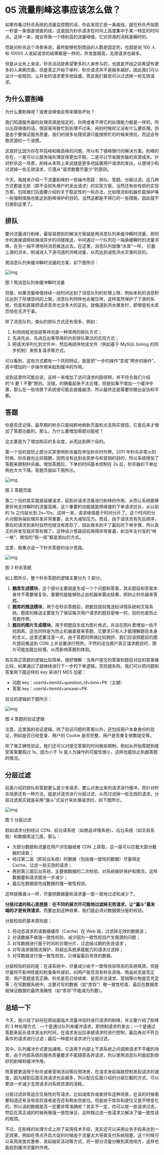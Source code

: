 # 05 流量削峰这事应该怎么做？

如果你看过秒杀系统的流量监控图的话，你会发现它是一条直线，就在秒杀开始那一秒是一条很直很直的线，这是因为秒杀请求在时间上高度集中于某一特定的时间点。这样一来，就会导致一个特别高的流量峰值，它对资源的消耗是瞬时的。

但是对秒杀这个场景来说，最终能够抢到商品的人数是固定的，也就是说 100 人和 10000 人发起请求的结果都是一样的，并发度越高，无效请求也越多。

但是从业务上来说，秒杀活动是希望更多的人来参与的，也就是开始之前希望有更多的人来刷页面，但是真正开始下单时，秒杀请求并不是越多越好。因此我们可以设计一些规则，让并发的请求更多地延缓，而且我们甚至可以过滤掉一些无效请求。

## 为什么要削峰

为什么要削峰呢？或者说峰值会带来哪些坏处？

我们知道服务器的处理资源是恒定的，你用或者不用它的处理能力都是一样的，所以出现峰值的话，很容易导致忙到处理不过来，闲的时候却又没有什么要处理。但是由于要保证服务质量，我们的很多处理资源只能按照忙的时候来预估，而这会导致资源的一个浪费。

这就好比因为存在早高峰和晚高峰的问题，所以有了错峰限行的解决方案。削峰的存在，一是可以让服务端处理变得更加平稳，二是可以节省服务器的资源成本。针对秒杀这一场景，削峰从本质上来说就是更多地延缓用户请求的发出，以便减少和过滤掉一些无效请求，它遵从“请求数要尽量少”的原则。

今天，我就来介绍一下流量削峰的一些操作思路：排队、答题、分层过滤。这几种方式都是无损（即不会损失用户的发出请求）的实现方案，当然还有些有损的实现方案，包括我们后面要介绍的关于稳定性的一些办法，比如限流和机器负载保护等一些强制措施也能达到削峰保护的目的，当然这都是不得已的一些措施，因此就不归类到这里了。

## 排队

要对流量进行削峰，最容易想到的解决方案就是用消息队列来缓冲瞬时流量，把同步的直接调用转换成异步的间接推送，中间通过一个队列在一端承接瞬时的流量洪峰，在另一端平滑地将消息推送出去。在这里，消息队列就像“水库”一样， 拦蓄上游的洪水，削减进入下游河道的洪峰流量，从而达到减免洪水灾害的目的。

用消息队列来缓冲瞬时流量的方案，如下图所示：

![img](https://pic-1302575189.cos.ap-guangzhou.myqcloud.com/mcr/img20200804080304.jpg)

图 1 用消息队列来缓冲瞬时流量

但是，如果流量峰值持续一段时间达到了消息队列的处理上限，例如本机的消息积压达到了存储空间的上限，消息队列同样也会被压垮，这样虽然保护了下游的系统，但是和直接把请求丢弃也没多大的区别。就像遇到洪水爆发时，即使是有水库恐怕也无济于事。

除了消息队列，类似的排队方式还有很多，例如：

1. 利用线程池加锁等待也是一种常用的排队方式；
2. 先进先出、先进后出等常用的内存排队算法的实现方式；
3. 把请求序列化到文件中，然后再顺序地读文件（例如基于 MySQL binlog 的同步机制）来恢复请求等方式。

可以看到，这些方式都有一个共同特征，就是把“一步的操作”变成“两步的操作”，其中增加的一步操作用来起到缓冲的作用。

说到这里你可能会说，这样一来增加了访问请求的路径啊，并不符合我们介绍的“4 要 1 不要”原则。没错，的确看起来不太合理，但是如果不增加一个缓冲步骤，那么在一些场景下系统很可能会直接崩溃，所以最终还是需要你做出妥协和平衡。

## 答题

你是否还记得，最早期的秒杀只是纯粹地刷新页面和点击购买按钮，它是后来才增加了答题功能的。那么，为什么要增加答题功能呢？

这主要是为了增加购买的复杂度，从而达到两个目的。

第一个目的是防止部分买家使用秒杀器在参加秒杀时作弊。2011 年秒杀非常火的时候，秒杀器也比较猖獗，因而没有达到全民参与和营销的目的，所以系统增加了答题来限制秒杀器。增加答题后，下单的时间基本控制在 2s 后，秒杀器的下单比例也大大下降。答题页面如下图所示。

![img](https://pic-1302575189.cos.ap-guangzhou.myqcloud.com/mcr/img20200804080312.jpg)

图 2 答题页面

第二个目的其实就是延缓请求，起到对请求流量进行削峰的作用，从而让系统能够更好地支持瞬时的流量高峰。这个重要的功能就是把峰值的下单请求拉长，从以前的 1s 之内延长到 2s~10s。这样一来，请求峰值基于时间分片了。这个时间的分片对服务端处理并发非常重要，会大大减轻压力。而且，由于请求具有先后顺序，靠后的请求到来时自然也就没有库存了，因此根本到不了最后的下单步骤，所以真正的并发写就非常有限了。这种设计思路目前用得非常普遍，如当年支付宝的“咻一咻”、微信的“摇一摇”都是类似的方式。

这里，我重点说一下秒杀答题的设计思路。

![img](https://pic-1302575189.cos.ap-guangzhou.myqcloud.com/mcr/img20200804080320.jpg)

图 3 秒杀答题

如上图所示，整个秒杀答题的逻辑主要分为 3 部分。

1. **题库生成模块**，这个部分主要就是生成一个个问题和答案，其实题目和答案本身并不需要很复杂，重要的是能够防止由机器来算出结果，即防止秒杀器来答题。
2. **题库的推送模块**，用于在秒杀答题前，把题目提前推送给详情系统和交易系统。题库的推送主要是为了保证每次用户请求的题目是唯一的，目的也是防止答题作弊。
3. **题目的图片生成模块**，用于把题目生成为图片格式，并且在图片里增加一些干扰因素。这也同样是为防止机器直接来答题，它要求只有人才能理解题目本身的含义。这里还要注意一点，由于答题时网络比较拥挤，我们应该把题目的图片提前推送到 CDN 上并且要进行预热，不然的话当用户真正请求题目时，图片可能加载比较慢，从而影响答题的体验。

其实真正答题的逻辑比较简单，很好理解：当用户提交的答案和题目对应的答案做比较，如果通过了就继续进行下一步的下单逻辑，否则就失败。我们可以把问题和答案用下面这样的 key 来进行 MD5 加密：

- 问题 key：userId+itemId+question_Id+time+PK（主键）
- 答案 key：userId+itemId+answer+PK

验证的逻辑如下图所示：

![img](https://pic-1302575189.cos.ap-guangzhou.myqcloud.com/mcr/img20200804080325.jpg)

图 4 答题的验证逻辑

注意，这里面的验证逻辑，除了验证问题的答案以外，还包括用户本身身份的验证，例如是否已经登录、用户的 Cookie 是否完整、用户是否重复频繁提交等。

除了做正确性验证，我们还可以对提交答案的时间做些限制，例如从开始答题到接受答案要超过 1s，因为小于 1s 是人为操作的可能性很小，这样也能防止机器答题的情况。

## 分层过滤

前面介绍的排队和答题要么是少发请求，要么对发出来的请求进行缓冲，而针对秒杀场景还有一种方法，就是对请求进行分层过滤，从而过滤掉一些无效的请求。分层过滤其实就是采用“漏斗”式设计来处理请求的，如下图所示。

![img](https://pic-1302575189.cos.ap-guangzhou.myqcloud.com/mcr/img20200804080329.jpg)

图 5 分层过滤

假如请求分别经过 CDN、前台读系统（如商品详情系统）、后台系统（如交易系统）和数据库这几层，那么：

- 大部分数据和流量在用户浏览器或者 CDN 上获取，这一层可以拦截大部分数据的读取；
- 经过第二层（即前台系统）时数据（包括强一致性的数据）尽量得走 Cache，过滤一些无效的请求；
- 再到第三层后台系统，主要做数据的二次检验，对系统做好保护和限流，这样数据量和请求就进一步减少；
- 最后在数据层完成数据的强一致性校验。

这样就像漏斗一样，尽量把数据量和请求量一层一层地过滤和减少了。

**分层过滤的核心思想是：在不同的层次尽可能地过滤掉无效请求，让“漏斗”最末端的才是有效请求**。而要达到这种效果，我们就必须对数据做分层的校验。

分层校验的基本原则是：

1. 将动态请求的读数据缓存（Cache）在 Web 端，过滤掉无效的数据读；
2. 对读数据不做强一致性校验，减少因为一致性校验产生瓶颈的问题；
3. 对写数据进行基于时间的合理分片，过滤掉过期的失效请求；
4. 对写请求做限流保护，将超出系统承载能力的请求过滤掉；
5. 对写数据进行强一致性校验，只保留最后有效的数据。

分层校验的目的是：在读系统中，尽量减少由于一致性校验带来的系统瓶颈，但是尽量将不影响性能的检查条件提前，如用户是否具有秒杀资格、商品状态是否正常、用户答题是否正确、秒杀是否已经结束、是否非法请求、营销等价物是否充足等；在写数据系统中，主要对写的数据（如“库存”）做一致性检查，最后在数据库层保证数据的最终准确性（如“库存”不能减为负数）。

## 总结一下

今天，我介绍了如何在网站面临大流量冲击时进行请求的削峰，并主要介绍了削峰的 3 种处理方式：一个是通过队列来缓冲请求，即控制请求的发出；一个是通过答题来延长请求发出的时间，在请求发出后承接请求时进行控制，最后再对不符合条件的请求进行过滤；最后一种是对请求进行分层过滤。

其中，队列缓冲方式更加通用，它适用于内部上下游系统之间调用请求不平缓的场景，由于内部系统的服务质量要求不能随意丢弃请求，所以使用消息队列能起到很好的削峰和缓冲作用。

而答题更适用于秒杀或者营销活动等应用场景，在请求发起端就控制发起请求的速度，因为越到后面无效请求也会越多，所以配合后面介绍的分层拦截的方式，可以更进一步减少无效请求对系统资源的消耗。

分层过滤非常适合交易性的写请求，比如减库存或者拼车这种场景，在读的时候需要知道还有没有库存或者是否还有剩余空座位。但是由于库存和座位又是不停变化的，所以读的数据是否一定要非常准确呢？其实不一定，你可以放一些请求过去，然后在真正减的时候再做强一致性保证，这样既过滤一些请求又解决了强一致性读的瓶颈。

不过，在削峰的处理方式上除了采用技术手段，其实还可以采用业务手段来达到一定效果，例如在零点开启大促的时候由于流量太大导致支付系统阻塞，这个时候可以采用发放优惠券、发起抽奖活动等方式，将一部分流量分散到其他地方，这样也能起到缓冲流量的作用。